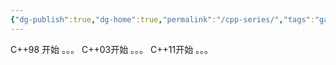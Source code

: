 ```yaml
---
{"dg-publish":true,"dg-home":true,"permalink":"/cpp-series/","tags":"gardenEntry","dgPassFrontmatter":true}
---
```



C++98 开始
。。。
C++03开始
。。。
C++11开始
。。。

